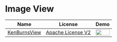 Image View
=======
Name | License | Demo
--- | --- | ---
[KenBurnsView](https://github.com/flavioarfaria/KenBurnsView) | [Apache License V2](http://www.apache.org/licenses/LICENSE-2.0) | <img src="https://camo.githubusercontent.com/64d61cde0875bcfb1636821b2a121af56cc0ecca/687474703a2f2f7777772e70696374757265736861636b2e75732f696d616765732f31353532365f4b656e4275726e73566965772e676966" width="100%">
